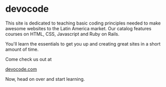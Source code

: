 # devocode

This site is dedicated to teaching basic coding principles needed to make awesome websites to the Latin America market.  Our catalog features courses on HTML, CSS, Javascript and Ruby on Rails.

You'll learn the essentials to get you up and creating great sites in a short amount of time.

Come check us out at

[devocode.com][1]

Now, head on over and start learning.

[1]:http://www.devocode.com/